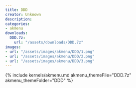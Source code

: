 ```yaml
---
title: DDD
creator: Unknown
description: 
categories:
- akmenu
downloads:
  DDD.7z:
    url: "/assets/downloads/DDD.7z"
images:
- url: "/assets/images/akmenu/DDD/1.png"
- url: "/assets/images/akmenu/DDD/2.png"
- url: "/assets/images/akmenu/DDD/3.png"
---
```


{% include kernels/akmenu.md akmenu_themeFile="DDD.7z" akmenu_themeFolder="DDD" %}
